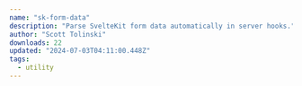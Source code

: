 ```yaml
---
name: "sk-form-data"
description: "Parse SvelteKit form data automatically in server hooks."
author: "Scott Tolinski"
downloads: 22
updated: "2024-07-03T04:11:00.448Z"
tags: 
  - utility
---
```

